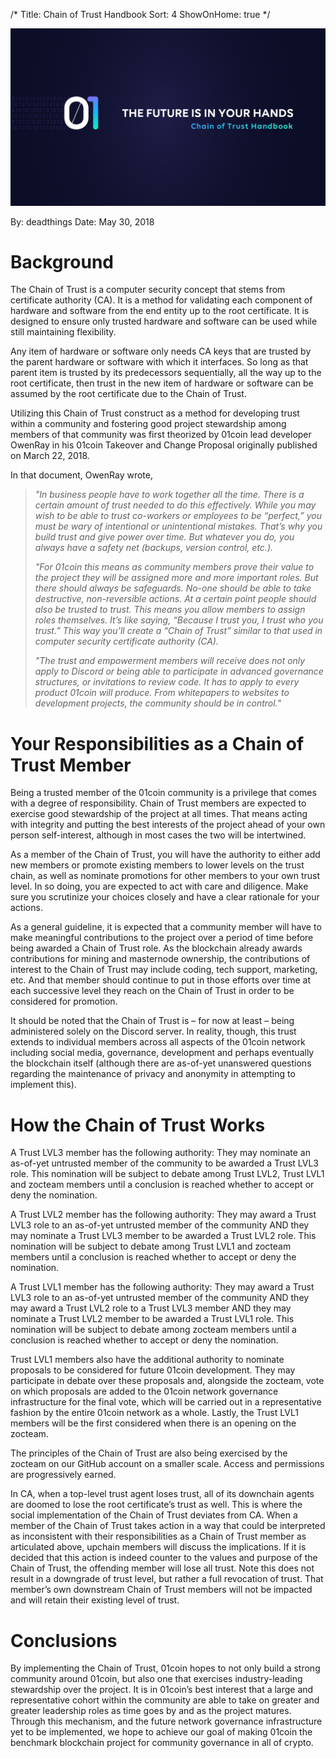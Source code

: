 /*
Title: Chain of Trust Handbook
Sort: 4
ShowOnHome: true
*/

![](https://github.com/deadthings/kb.01coin.io/raw/contrib/Official%20Documents/TrustHandbook01.png)

By: deadthings
Date: May 30, 2018

# Background

The Chain of Trust is a computer security concept that stems from certificate authority (CA). It is a method for validating each component of hardware and software from the end entity up to the root certificate. It is designed to ensure only trusted hardware and software can be used while still maintaining flexibility.

Any item of hardware or software only needs CA keys that are trusted by the parent hardware or software with which it interfaces. So long as that parent item is trusted by its predecessors sequentially, all the way up to the root certificate, then trust in the new item of hardware or software can be assumed by the root certificate due to the Chain of Trust.

Utilizing this Chain of Trust construct as a method for developing trust within a community and fostering good project stewardship among members of that community was first theorized by 01coin lead developer OwenRay in his 01coin Takeover and Change Proposal originally published on March 22, 2018. 

In that document, OwenRay wrote,

> *"In business people have to work together all the time. There is a certain amount of trust needed to do this effectively. While you may wish to be able to trust co-workers or employees to be “perfect,” you must be wary of intentional or unintentional mistakes. That’s why you build trust and give power over time. But whatever you do, you always have a safety net (backups, version control, etc.).*
> 
> *"For 01coin this means as community members prove their value to the project they will be assigned more and more important roles. But there should always be safeguards. No-one should be able to take destructive, non-reversible actions. At a certain point people should also be trusted to trust. This means you allow members to assign roles themselves. It’s like saying, “Because I trust you, I trust who you trust.” This way you’ll create a “Chain of Trust” similar to that used in computer security certificate authority (CA).*
> 
> *"The trust and empowerment members will receive does not only apply to Discord or being able to participate in advanced governance structures, or invitations to review code. It has to apply to every product 01coin will produce. From whitepapers to websites to development projects, the community should be in control."*
 
# Your Responsibilities as a Chain of Trust Member

Being a trusted member of the 01coin community is a privilege that comes with a degree of responsibility. Chain of Trust members are expected to exercise good stewardship of the project at all times. That means acting with integrity and putting the best interests of the project ahead of your own person self-interest, although in most cases the two will be intertwined. 

As a member of the Chain of Trust, you will have the authority to either add new members or promote existing members to lower levels on the trust chain, as well as nominate promotions for other members to your own trust level. In so doing, you are expected to act with care and diligence. Make sure you scrutinize your choices closely and have a clear rationale for your actions. 

As a general guideline, it is expected that a community member will have to make meaningful contributions to the project over a period of time before being awarded a Chain of Trust role. As the blockchain already awards contributions for mining and masternode ownership, the contributions of interest to the Chain of Trust may include coding, tech support, marketing, etc. And that member should continue to put in those efforts over time at each successive level they reach on the Chain of Trust in order to be considered for promotion. 

It should be noted that the Chain of Trust is – for now at least – being administered solely on the Discord server. In reality, though, this trust extends to individual members across all aspects of the 01coin network including social media, governance, development and perhaps eventually the blockchain itself (although there are as-of-yet unanswered questions regarding the maintenance of privacy and anonymity in attempting to implement this).

# How the Chain of Trust Works

A Trust LVL3 member has the following authority: They may nominate an as-of-yet untrusted member of the community to be awarded a Trust LVL3 role. This nomination will be subject to debate among Trust LVL2, Trust LVL1 and zocteam members until a conclusion is reached whether to accept or deny the nomination.

A Trust LVL2 member has the following authority: They may award a Trust LVL3 role to an as-of-yet untrusted member of the community AND they may nominate a Trust LVL3 member to be awarded a Trust LVL2 role. This nomination will be subject to debate among Trust LVL1 and zocteam members until a conclusion is reached whether to accept or deny the nomination.

A Trust LVL1 member has the following authority: They may award a Trust LVL3 role to an as-of-yet untrusted member of the community AND they may award a Trust LVL2 role to a Trust LVL3 member AND they may nominate a Trust LVL2 member to be awarded a Trust LVL1 role. This nomination will be subject to debate among zocteam members until a conclusion is reached whether to accept or deny the nomination.

Trust LVL1 members also have the additional authority to nominate proposals to be considered for future 01coin development. They may participate in debate over these proposals and, alongside the zocteam, vote on which proposals are added to the 01coin network governance infrastructure for the final vote, which will be carried out in a representative fashion by the entire 01coin network as a whole. Lastly, the Trust LVL1 members will be the first considered when there is an opening on the zocteam.

The principles of the Chain of Trust are also being exercised by the zocteam on our GitHub account on a smaller scale. Access and permissions are progressively earned.

In CA, when a top-level trust agent loses trust, all of its downchain agents are doomed to lose the root certificate’s trust as well. This is where the social implementation of the Chain of Trust deviates from CA. When a member of the Chain of Trust takes action in a way that could be interpreted as inconsistent with their responsibilities as a Chain of Trust member as articulated above, upchain members will discuss the implications. If it is decided that this action is indeed counter to the values and purpose of the Chain of Trust, the offending member will lose all trust. Note this does not result in a downgrade of trust level, but rather a full revocation of trust. That member’s own downstream Chain of Trust members will not be impacted and will retain their existing level of trust.

# Conclusions

By implementing the Chain of Trust, 01coin hopes to not only build a strong community around 01coin, but also one that exercises industry-leading stewardship over the project. It is in 01coin’s best interest that a large and representative cohort within the community are able to take on greater and greater leadership roles as time goes by and as the project matures. Through this mechanism, and the future network governance infrastructure yet to be implemented, we hope to achieve our goal of making 01coin the benchmark blockchain project for community governance in all of crypto.
